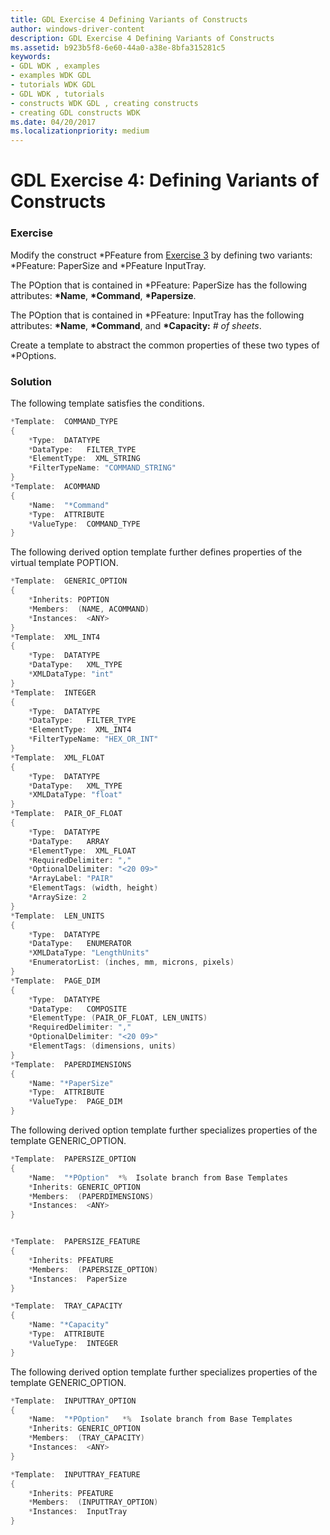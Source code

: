 ```yaml
---
title: GDL Exercise 4 Defining Variants of Constructs
author: windows-driver-content
description: GDL Exercise 4 Defining Variants of Constructs
ms.assetid: b923b5f8-6e60-44a0-a38e-8bfa315281c5
keywords:
- GDL WDK , examples
- examples WDK GDL
- tutorials WDK GDL
- GDL WDK , tutorials
- constructs WDK GDL , creating constructs
- creating GDL constructs WDK
ms.date: 04/20/2017
ms.localizationpriority: medium
---
```


# GDL Exercise 4: Defining Variants of Constructs


### <a href="" id="exercise"></a> Exercise

Modify the construct \*PFeature from [Exercise 3](gdl-exercise-3--creating-root-level-constructs.md) by defining two variants: \*PFeature: PaperSize and \*PFeature InputTray.

The POption that is contained in \*PFeature: PaperSize has the following attributes: **\*Name**, **\*Command**, **\*Papersize**.

The POption that is contained in \*PFeature: InputTray has the following attributes: **\*Name**, **\*Command**, and **\*Capacity:** *\# of sheets*.

Create a template to abstract the common properties of these two types of \*POptions.

### <a href="" id="solution"></a> Solution

The following template satisfies the conditions.

```cpp
*Template:  COMMAND_TYPE
{
    *Type:  DATATYPE
    *DataType:   FILTER_TYPE
    *ElementType:  XML_STRING
    *FilterTypeName: "COMMAND_STRING"
}
*Template:  ACOMMAND
{
    *Name:  "*Command"
    *Type:  ATTRIBUTE
    *ValueType:  COMMAND_TYPE
}
```

The following derived option template further defines properties of the virtual template POPTION.

```cpp
*Template:  GENERIC_OPTION
{
    *Inherits: POPTION
    *Members:  (NAME, ACOMMAND)
    *Instances:  <ANY>
}
*Template:  XML_INT4
{
    *Type:  DATATYPE
    *DataType:   XML_TYPE
    *XMLDataType: "int"
}
*Template:  INTEGER
{
    *Type:  DATATYPE
    *DataType:   FILTER_TYPE
    *ElementType:  XML_INT4
    *FilterTypeName: "HEX_OR_INT"
}
*Template:  XML_FLOAT
{
    *Type:  DATATYPE
    *DataType:   XML_TYPE
    *XMLDataType: "float"
}
*Template:  PAIR_OF_FLOAT
{
    *Type:  DATATYPE
    *DataType:   ARRAY
    *ElementType:  XML_FLOAT
    *RequiredDelimiter: ","
    *OptionalDelimiter: "<20 09>"
    *ArrayLabel: "PAIR"
    *ElementTags: (width, height)
    *ArraySize: 2
}
*Template:  LEN_UNITS
{
    *Type:  DATATYPE
    *DataType:   ENUMERATOR
    *XMLDataType: "LengthUnits"
    *EnumeratorList: (inches, mm, microns, pixels)
}
*Template:  PAGE_DIM
{
    *Type:  DATATYPE
    *DataType:   COMPOSITE
    *ElementType: (PAIR_OF_FLOAT, LEN_UNITS)
    *RequiredDelimiter: ","
    *OptionalDelimiter: "<20 09>"
    *ElementTags: (dimensions, units)
}
*Template:  PAPERDIMENSIONS
{
    *Name: "*PaperSize"
    *Type:  ATTRIBUTE
    *ValueType:  PAGE_DIM
}
```

The following derived option template further specializes properties of the template GENERIC\_OPTION.

```cpp
*Template:  PAPERSIZE_OPTION
{
    *Name:  "*POption"  *%  Isolate branch from Base Templates
    *Inherits: GENERIC_OPTION
    *Members:  (PAPERDIMENSIONS)
    *Instances:  <ANY>
}


*Template:  PAPERSIZE_FEATURE
{
    *Inherits: PFEATURE
    *Members:  (PAPERSIZE_OPTION)
    *Instances:  PaperSize
}

*Template:  TRAY_CAPACITY
{
    *Name: "*Capacity"
    *Type:  ATTRIBUTE
    *ValueType:  INTEGER
}
```

The following derived option template further specializes properties of the template GENERIC\_OPTION.

```cpp
*Template:  INPUTTRAY_OPTION
{
    *Name:  "*POption"   *%  Isolate branch from Base Templates
    *Inherits: GENERIC_OPTION
    *Members:  (TRAY_CAPACITY)
    *Instances:  <ANY>
}

*Template:  INPUTTRAY_FEATURE
{
    *Inherits: PFEATURE
    *Members:  (INPUTTRAY_OPTION)
    *Instances:  InputTray
}
```

 

 




